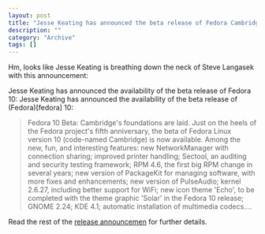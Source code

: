 ```yaml
--- 
layout: post 
title: "Jesse Keating has announced the beta release of Fedora Cambridge"
description: ""
category: "Archive"
tags: []
---  
```

Hm, looks like Jesse Keating is breathing down the neck of Steve Langasek with this announcement:

Jesse Keating has announced the availability of the beta release of Fedora 10: Jesse Keating has announced the availability of the beta release of (Fedora)[fedora] 10: 

> Fedora 10 Beta: Cambridge's foundations are laid. Just on the heels of the Fedora project's fifth anniversary, the beta of Fedora Linux version 10 (code-named Cambridge) is now available. Among the new, fun, and interesting features: new NetworkManager with connection sharing; improved printer handling; Sectool, an auditing and security testing framework; RPM 4.6, the first big RPM change in several years; new version of PackageKit for managing software, with more fixes and enhancements; new version of PulseAudio; kernel 2.6.27, including better support for WiFi; new icon theme 'Echo', to be completed with the theme graphic 'Solar' in the Fedora 10 release; GNOME 2.24; KDE 4.1; automatic installation of multimedia codecs....

Read the rest of the [release announcemen](https://www.redhat.com/archives/fedora-announce-list/2008-September/msg00016.html) for further details. 

